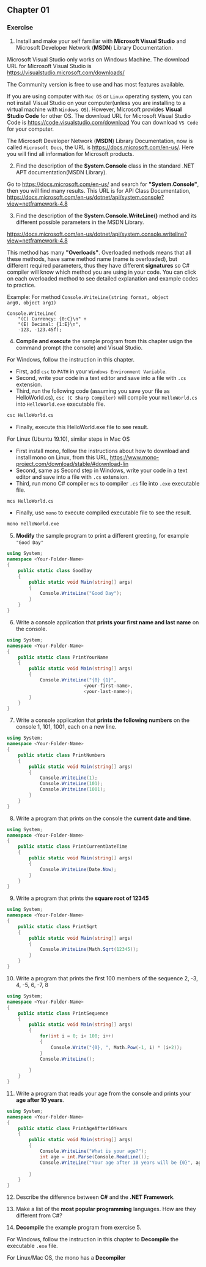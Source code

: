 ## Chapter 01 ##

### Exercise ###

1. Install and make your self familiar with **Microsoft Visual Studio** and Microsoft Developer Network (**MSDN**) Library Documentation.

Microsoft Visual Studio only works on Windows Machine.
The download URL for Microsoft Visual Studio is https://visualstudio.microsoft.com/downloads/

The Community version is free to use and has most features available.

If you are using computer with <code>Mac OS</code> or <code>Linux</code> operating system, you can not install Visual Studio on your computer(unless you are installing to a virtual machine with <code>Windows OS</code>). However, Microsoft provides **Visual Studio Code** for other OS. The download URL for Microsoft Visual Studio Code is https://code.visualstudio.com/download You can download <code>VS Code</code> for your computer. 

The Microsoft Developer Network (**MSDN**) Library Documentation, now is called <code>Microsoft Docs</code>, the URL is https://docs.microsoft.com/en-us/. Here you will find all information for Microsoft products.

2. Find the description of the **System.Console** class in the standard .NET APT documentation(MSDN Library).

Go to https://docs.microsoft.com/en-us/ and search for **"System.Console"**, then you will find many results. This URL is for API Class Documentation, https://docs.microsoft.com/en-us/dotnet/api/system.console?view=netframework-4.8

3. Find the description of the **System.Console.WriteLine()** method and its different possible parameters in the MSDN Library.

https://docs.microsoft.com/en-us/dotnet/api/system.console.writeline?view=netframework-4.8

This method has many **"Overloads"**. Overloaded methods means that all these methods, have same method name (name is overloaded), but different required parameters, thus they have different **signatures** so C# compiler will know which method you are using in your code. You can click on each overloaded method to see detailed explanation and example codes to practice.

Example: For method <code>Console.WriteLine(string format, object arg0, object arg1)</code>
```Csharp
Console.WriteLine(
    "(C) Currency: {0:C}\n" +
    "(E) Decimal: {1:E}\n", 
    -123, -123.45f);
```

4. **Compile and execute** the sample program from this chapter usign the command prompt (the console) and Visual Studio.

For Windows, follow the instruction in this chapter.   

* First, add <code>csc</code> to <code>PATH</code> in your  <code>Windows Environment Variable</code>. 
* Second, write your code in a text editor and save into a file with <code>.cs</code> extension.
* Third, run the following code (assuming you save your file as HelloWorld.cs), <code>csc (C Sharp Compiler)</code> will compile your <code>HelloWorld.cs</code> into <code>HelloWorld.exe</code> executable file.
```sh
csc HelloWorld.cs
```
* Finally, execute this HelloWorld.exe file to see result.

For Linux (Ubuntu 19.10), similar steps in Mac OS

* First install mono, follow the instructions about how to download and install mono on Linux, from this URL, https://www.mono-project.com/download/stable/#download-lin 
* Second, same as Second step in Windows, write your code in a text editor and save into a file with <code>.cs</code> extension.
* Third, run mono C# compiler <code>mcs</code> to compiler <code>.cs</code> file into <code>.exe</code> executable file.
```sh
mcs HelloWorld.cs
```
* Finally, use <code>mono</code> to execute compiled executable file to see the result.
```sh
mono HelloWorld.exe
```

5. **Modify** the sample program to print a different greeting, for example <code>"Good Day"</code>

```csharp
using System;
namespace <Your-Folder-Name>
{
    public static class GoodDay
    {
        public static void Main(string[] args)
        {
            Console.WriteLine("Good Day");
        }
    }
}
```
6. Write a console application that **prints your first name and last name** on the console.

```csharp
using System;
namespace <Your-Folder-Name>
{
    public static class PrintYourName
    {
        public static void Main(string[] args)
        {
            Console.WriteLine("{0} {1}",
                            <your-first-name>, 
                            <your-last-name>);
        }
    }
}
```
7. Write a console application that **prints the following numbers** on the console 1, 101, 1001, each on a new line.
```csharp
using System;
namespace <Your-Folder-Name>
{
    public static class PrintNumbers
    {
        public static void Main(string[] args)
        {
            Console.WriteLine(1);
            Console.WriteLine(101);
            Console.WriteLine(1001);
        }
    }
}
```
8. Write a program that prints on the console the **current date and time**.
```csharp
using System;
namespace <Your-Folder-Name>
{
    public static class PrintCurrentDateTime
    {
        public static void Main(string[] args)
        {
            Console.WriteLine(Date.Now);
        }
    }
}
```

9.  Write a program that prints the **square root of 12345**
```csharp
using System;
namespace <Your-Folder-Name>
{
    public static class PrintSqrt
    {
        public static void Main(string[] args)
        {
            Console.WriteLine(Math.Sqrt(12345));
        }
    }
}
```

10. Write a program that prints the first 100 members of the sequence 2, -3, 4, -5, 6, -7, 8
```csharp
using System;
namespace <Your-Folder-Name>
{
    public static class PrintSequence
    {
        public static void Main(string[] args)
        {
            for(int i = 0; i< 100; i++)
            {
                Console.Write("{0}, ", Math.Pow(-1, i) * (i+2));
            }
            Console.WriteLine();
            
        }
    }
}
```
11. Write a program that reads your age from the console and prints your **age after 10 years**.

```csharp
using System;
namespace <Your-Folder-Name>
{
    public static class PrintAgeAfter10Years
    {
        public static void Main(string[] args)
        {
            Console.WriteLine("What is your age?");
            int age = int.Parse(Console.ReadLine());
            Console.WriteLine("Your age after 10 years will be {0}", age + 10);
            
        }
    }
}

```

12. Describe the difference between **C#** and the **.NET Framework**. 


13. Make a list of the **most popular programming** languages. How are they different from C#?


14. **Decompile** the example program from exercise 5.

For Windows, follow the instruction in this chapter to **Decompile** the executable <code>.exe</code> file.

For Linux/Mac OS, the mono has a **Decompiler**
```sh

```